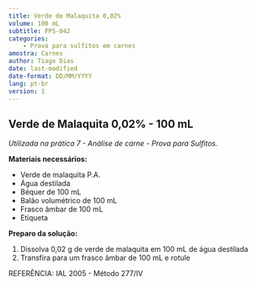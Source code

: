```yaml
---
title: Verde de Malaquita 0,02%
volume: 100 mL
subtitle: PPS-042
categories:
    - Prova para sulfitos em carnes
amostra: Carnes
author: Tiago Dias
date: last-modified
date-format: DD/MM/YYYY
lang: pt-br
version: 1
---
```


## Verde de Malaquita 0,02% - 100 mL

*Utilizada na prática 7 - Análise de carne - Prova para Sulfitos.*

**Materiais necessários:**

- Verde de malaquita P.A.
- Água destilada
- Béquer de 100 mL
- Balão volumétrico de 100 mL
- Frasco âmbar de 100 mL
- Etiqueta

**Preparo da solução:**

1. Dissolva 0,02 g de verde de malaquita em 100 mL de água destilada
2. Transfira para um frasco âmbar de 100 mL e rotule

REFERÊNCIA: IAL 2005 - Método 277/IV
